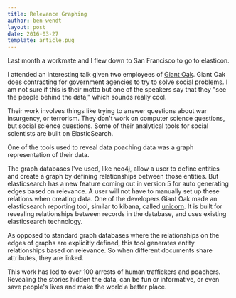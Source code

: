 ```yaml
---
title: Relevance Graphing
author: ben-wendt
layout: post
date: 2016-03-27
template: article.pug
---
```


Last month a workmate and I flew down to San Francisco to go to elasticon.


I attended an interesting talk given two employees of [Giant Oak](http://giantoak.com).
Giant Oak does contracting for government agencies to try to solve social problems. I
am not sure if this is their motto but one of the speakers say that they "see the people
behind the data," which sounds really cool.

<span class="more"></span>

Their work involves things like trying to answer questions about war insurgency, or 
terrorism. They don't work on computer science questions, but social science
questions. Some of their analytical tools for social scientists are built on ElasticSearch.

One of the tools used to reveal data poaching data was a graph
representation of their data.

The graph databases I've used, like neo4j, allow a user to define
entities and create a graph by defining relationships between those
entities. But elasticsearch has a new feature coming out in version 5 for
auto generating edges based on relevance. A user will not have to manually
set up these relations when creating data. One of the developers
Giant Oak made an elasticsearch reporting tool, similar to kibana,
called [unicorn](https://github.com/giantoak/unicorn).
It is built for revealing relationships between records in the database, and
uses existing elasticsearch technology.

As opposed to standard graph databases
where the relationships on the edges of graphs are explicitly
defined, this tool generates entity relationships based on relevance. So
when different documents share attributes, they are linked.

This work has led to over 100 arrests of human
traffickers and poachers. Revealing the stories hidden the data,
can be fun or informative, or even save people's lives and make the
world a better place.

